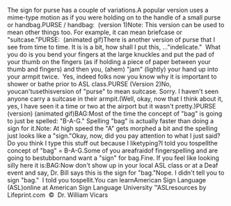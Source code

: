 The sign for purse has a couple of variations.A popular version uses a mime-type motion as if you were holding on 
			to the handle of a small purse or handbag.PURSE / handbag:  (version 1)Note: This version can be used to mean other things too. For 
			example, it can mean briefcase or "suitcase."PURSE:  (animated 
			gif)There is another version of purse that I see from time to time. It 
			is is a bit, how shall I put this, ..."indelicate."  What you 
			do is you bend your fingers at the large knuckles and put the pad of 
			your thumb on the fingers (as if holding a piece of paper between 
			your thumb and fingers) and then you, (ahem) "jam" (lightly) your 
			hand up into your armpit twice.  Yes, indeed folks now you know 
			why it is important to shower or bathe prior to ASL class.PURSE (Version 2)No, youcan'tusethisversion of 
			"purse" to mean suitcase. Sorry. I haven't seen anyone carry a 
			suitcase in their armpit.(Well, okay, now that I think about it, yes, I have seen it a time 
			or two at the airport but it wasn't pretty.)PURSE (version) (animated gif)BAG:Most of the time the concept of "bag" is 
			going to just be spelled: "B-A-G." Spelling "bag" is actually faster 
			than doing a sign for it.Note:
			At high speed the "A" gets morphed a bit and the spelling just looks 
			like a "sign."Okay, now, did you pay attention to what I just said?Do you think I type this stuff out because I liketyping?I told you tospellthe concept of "bag" = B-A-G.Some of you areafraidof fingerspelling and are going to bestubbornand want a "sign" for bag.Fine. If you feel like looking silly here it is:BAG:Now don't show up in your 
			local ASL class or at a Deaf event and say, Dr. Bill says this is 
			the sign for "bag."Nope. I didn't tell you to sign "bag."  I told you tospellit.You can learnAmerican Sign Language (ASL)online at American Sign Language University ™ASLresources by Lifeprint.com  ©  Dr. William Vicars
